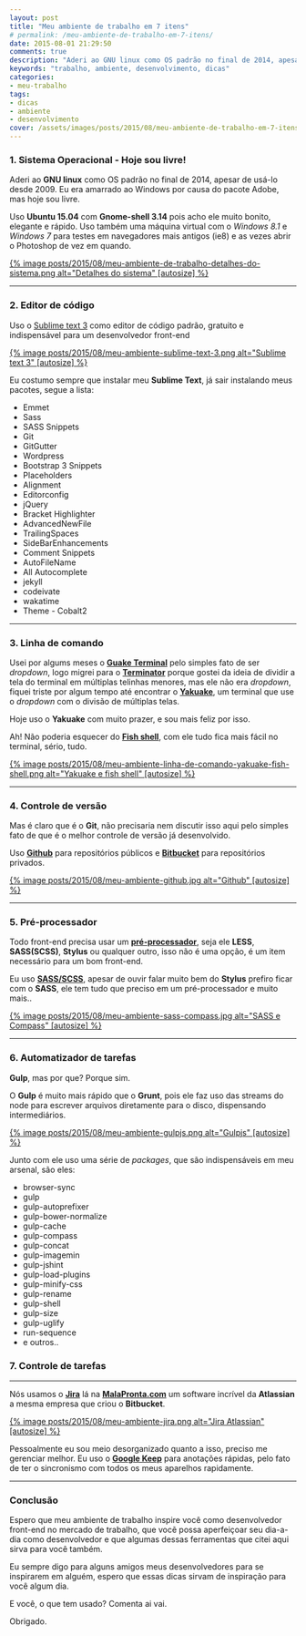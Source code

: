 ```yaml
---
layout: post
title: "Meu ambiente de trabalho em 7 itens"
# permalink: /meu-ambiente-de-trabalho-em-7-itens/
date: 2015-08-01 21:29:50
comments: true
description: "Aderi ao GNU linux como OS padrão no final de 2014, apesar de usá-lo desde 2009."
keywords: "trabalho, ambiente, desenvolvimento, dicas"
categories:
- meu-trabalho
tags:
- dicas
- ambiente
- desenvolvimento
cover: /assets/images/posts/2015/08/meu-ambiente-de-trabalho-em-7-itens.png
---
```


### 1. Sistema Operacional - Hoje sou livre!

Aderi ao **GNU linux** como OS padrão no final de 2014, apesar de usá-lo desde 2009.  Eu era amarrado ao Windows por causa do pacote Adobe, mas hoje sou livre.

Uso **Ubuntu 15.04** com **Gnome-shell 3.14** pois acho ele muito bonito, elegante e rápido. Uso também uma máquina virtual com o *Windows 8.1* e *Windows 7* para testes em navegadores mais antigos (ie8) e as vezes abrir o Photoshop de vez em quando.

<a href="{{ 'posts/2015/08/meu-ambiente-de-trabalho-detalhes-do-sistema.png' | asset_path }}" class="swipebox" rel="gallery" title="{{ page.title }}">
  {% image posts/2015/08/meu-ambiente-de-trabalho-detalhes-do-sistema.png alt="Detalhes do sistema" [autosize] %}
</a>

***

### 2. Editor de código

Uso o [Sublime text 3](http://www.sublimetext.com/3) como editor de código padrão, gratuito e indispensável para um desenvolvedor front-end

<a href="{{ 'posts/2015/08/meu-ambiente-sublime-text-3.png' | asset_path }}" class="swipebox" rel="gallery" title="{{ page.title }}">
  {% image posts/2015/08/meu-ambiente-sublime-text-3.png alt="Sublime text 3" [autosize] %}
</a>

Eu costumo sempre que instalar meu **Sublime Text**, já sair instalando meus pacotes, segue a lista:

  - Emmet
  - Sass
  - SASS Snippets
  - Git
  - GitGutter
  - Wordpress
  - Bootstrap 3 Snippets
  - Placeholders
  - Alignment
  - Editorconfig
  - jQuery
  - Bracket Highlighter
  - AdvancedNewFile
  - TrailingSpaces
  - SideBarEnhancements
  - Comment Snippets
  - AutoFileName
  - All Autocomplete
  - jekyll
  - codeivate
  - wakatime
  - Theme - Cobalt2

***

### 3. Linha de comando

Usei por algums meses o **[Guake Terminal](http://guake.org/)** pelo simples fato de ser *dropdown*, logo migrei para o **[Terminator](http://gnometerminator.blogspot.com.br/p/introduction.html)** porque gostei da ideia de dividir a tela do terminal em múltiplas telinhas menores, mas ele não era *dropdown*, fiquei triste por algum tempo até encontrar o **[Yakuake](http://kde-apps.org/content/show.php?content=29153)**, um terminal que use o *dropdown* com o divisão de múltiplas telas.

Hoje uso o **Yakuake** com muito prazer, e sou mais feliz por isso.

Ah! Não poderia esquecer do **[Fish shell](http://fishshell.com/)**, com ele tudo fica mais fácil no terminal, sério, tudo.

<a href="{{ 'posts/2015/08/meu-ambiente-linha-de-comando-yakuake-fish-shell.png' | asset_path }}" class="swipebox" rel="gallery" title="{{ page.title }}">
  {% image posts/2015/08/meu-ambiente-linha-de-comando-yakuake-fish-shell.png alt="Yakuake e fish shell" [autosize] %}
</a>

***

### 4. Controle de versão

Mas é claro que é o **Git**, não precisaria nem discutir isso aqui pelo simples fato de que é o melhor controle de versão já desenvolvido.

Uso **[Github](http://github.com/nandomoreirame)** para repositórios públicos e **[Bitbucket](https://bitbucket.org/)** para repositórios privados.

<a href="{{ 'posts/2015/08/meu-ambiente-github.jpg' | asset_path }}" class="swipebox" rel="gallery" title="{{ page.title }}">
  {% image posts/2015/08/meu-ambiente-github.jpg alt="Github" [autosize] %}
</a>

***

### 5. Pré-processador

Todo front-end precisa usar um **[pré-processador](https://goo.gl/G79yVN)**, seja ele **LESS**, **SASS(SCSS)**, **Stylus** ou qualquer outro, isso não é uma opção, é um item necessário para um bom front-end.

Eu uso **[SASS/SCSS](http://sass-lang.com/)**, apesar de ouvir falar muito bem do **Stylus** prefiro ficar com o **SASS**, ele tem tudo que preciso em um pré-processador e muito mais..

<a href="{{ 'posts/2015/08/meu-ambiente-sass-compass.jpg' | asset_path }}" class="swipebox" rel="gallery" title="{{ page.title }}">
  {% image posts/2015/08/meu-ambiente-sass-compass.jpg alt="SASS e Compass" [autosize] %}
</a>

***

### 6. Automatizador de tarefas

**Gulp**, mas por que? Porque sim.

O **Gulp** é muito mais rápido que o **Grunt**, pois ele faz uso das streams do node para escrever arquivos diretamente para o disco, dispensando intermediários.

<a href="{{ 'posts/2015/08/meu-ambiente-gulpjs.png' | asset_path }}" class="swipebox" rel="gallery" title="{{ page.title }}">
  {% image posts/2015/08/meu-ambiente-gulpjs.png alt="Gulpjs" [autosize] %}
</a>

Junto com ele uso uma série de *packages*, que são indispensáveis em meu arsenal, são eles:

  - browser-sync
  - gulp
  - gulp-autoprefixer
  - gulp-bower-normalize
  - gulp-cache
  - gulp-compass
  - gulp-concat
  - gulp-imagemin
  - gulp-jshint
  - gulp-load-plugins
  - gulp-minify-css
  - gulp-rename
  - gulp-shell
  - gulp-size
  - gulp-uglify
  - run-sequence
  - e outros..

### 7. Controle de tarefas

***

Nós usamos o **[Jira](https://www.atlassian.com/software/jira)** lá na **[MalaPronta.com](http://www.malapronta.com.br)** um software incrível da **Atlassian** a mesma empresa que criou o **Bitbucket**.

<a href="{{ 'posts/2015/08/meu-ambiente-jira.png' | asset_path }}" class="swipebox" rel="gallery" title="{{ page.title }}">
  {% image posts/2015/08/meu-ambiente-jira.png alt="Jira Atlassian" [autosize] %}
</a>

Pessoalmente eu sou meio desorganizado quanto a isso, preciso me gerenciar melhor. Eu uso o **[Google Keep](https://keep.google.com/)** para anotações rápidas, pelo fato de ter o sincronismo com todos os meus aparelhos rapidamente.

***

### Conclusão

Espero que meu ambiente de trabalho inspire você como desenvolvedor front-end no mercado de trabalho, que vocẽ possa aperfeiçoar seu dia-a-dia como desenvolvedor e que algumas dessas ferramentas que citei aqui sirva para você também.

Eu sempre digo para alguns amigos meus desenvolvedores para se inspirarem em alguém, espero que essas dicas sirvam de inspiração para você algum dia.

E você, o que tem usado? Comenta ai vai.

Obrigado.
